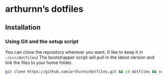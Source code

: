 # arthurnn’s dotfiles

## Installation

### Using Git and the setup script

You can clone the repository wherever you want. (I like to keep it in `~/src/dotfiles`) The bootstrapper script will pull in the latest version and link the files to your home folder.

```bash
git clone https://github.com/arthurnn/dotfiles.git && cd dotfiles && script/setup
```
